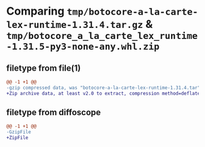 # Comparing `tmp/botocore-a-la-carte-lex-runtime-1.31.4.tar.gz` & `tmp/botocore_a_la_carte_lex_runtime-1.31.5-py3-none-any.whl.zip`

## filetype from file(1)

```diff
@@ -1 +1 @@
-gzip compressed data, was "botocore-a-la-carte-lex-runtime-1.31.4.tar", last modified: Tue Jul 18 01:55:21 2023, max compression
+Zip archive data, at least v2.0 to extract, compression method=deflate
```

## filetype from diffoscope

```diff
@@ -1 +1 @@
-GzipFile
+ZipFile
```

